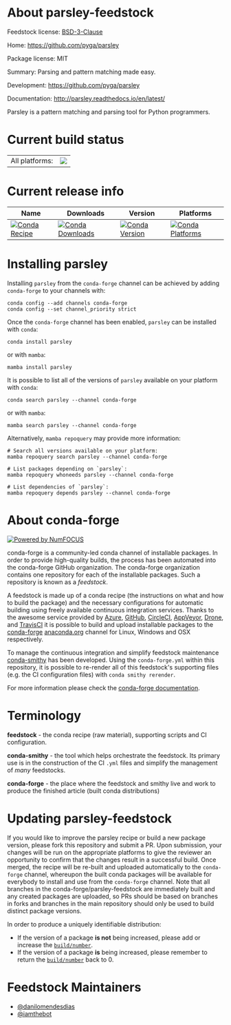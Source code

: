 About parsley-feedstock
=======================

Feedstock license: [BSD-3-Clause](https://github.com/conda-forge/parsley-feedstock/blob/main/LICENSE.txt)

Home: https://github.com/pyga/parsley

Package license: MIT

Summary: Parsing and pattern matching made easy.

Development: https://github.com/pyga/parsley

Documentation: http://parsley.readthedocs.io/en/latest/

Parsley is a pattern matching and parsing tool for Python programmers.


Current build status
====================


<table><tr><td>All platforms:</td>
    <td>
      <a href="https://dev.azure.com/conda-forge/feedstock-builds/_build/latest?definitionId=5668&branchName=main">
        <img src="https://dev.azure.com/conda-forge/feedstock-builds/_apis/build/status/parsley-feedstock?branchName=main">
      </a>
    </td>
  </tr>
</table>

Current release info
====================

| Name | Downloads | Version | Platforms |
| --- | --- | --- | --- |
| [![Conda Recipe](https://img.shields.io/badge/recipe-parsley-green.svg)](https://anaconda.org/conda-forge/parsley) | [![Conda Downloads](https://img.shields.io/conda/dn/conda-forge/parsley.svg)](https://anaconda.org/conda-forge/parsley) | [![Conda Version](https://img.shields.io/conda/vn/conda-forge/parsley.svg)](https://anaconda.org/conda-forge/parsley) | [![Conda Platforms](https://img.shields.io/conda/pn/conda-forge/parsley.svg)](https://anaconda.org/conda-forge/parsley) |

Installing parsley
==================

Installing `parsley` from the `conda-forge` channel can be achieved by adding `conda-forge` to your channels with:

```
conda config --add channels conda-forge
conda config --set channel_priority strict
```

Once the `conda-forge` channel has been enabled, `parsley` can be installed with `conda`:

```
conda install parsley
```

or with `mamba`:

```
mamba install parsley
```

It is possible to list all of the versions of `parsley` available on your platform with `conda`:

```
conda search parsley --channel conda-forge
```

or with `mamba`:

```
mamba search parsley --channel conda-forge
```

Alternatively, `mamba repoquery` may provide more information:

```
# Search all versions available on your platform:
mamba repoquery search parsley --channel conda-forge

# List packages depending on `parsley`:
mamba repoquery whoneeds parsley --channel conda-forge

# List dependencies of `parsley`:
mamba repoquery depends parsley --channel conda-forge
```


About conda-forge
=================

[![Powered by
NumFOCUS](https://img.shields.io/badge/powered%20by-NumFOCUS-orange.svg?style=flat&colorA=E1523D&colorB=007D8A)](https://numfocus.org)

conda-forge is a community-led conda channel of installable packages.
In order to provide high-quality builds, the process has been automated into the
conda-forge GitHub organization. The conda-forge organization contains one repository
for each of the installable packages. Such a repository is known as a *feedstock*.

A feedstock is made up of a conda recipe (the instructions on what and how to build
the package) and the necessary configurations for automatic building using freely
available continuous integration services. Thanks to the awesome service provided by
[Azure](https://azure.microsoft.com/en-us/services/devops/), [GitHub](https://github.com/),
[CircleCI](https://circleci.com/), [AppVeyor](https://www.appveyor.com/),
[Drone](https://cloud.drone.io/welcome), and [TravisCI](https://travis-ci.com/)
it is possible to build and upload installable packages to the
[conda-forge](https://anaconda.org/conda-forge) [anaconda.org](https://anaconda.org/)
channel for Linux, Windows and OSX respectively.

To manage the continuous integration and simplify feedstock maintenance
[conda-smithy](https://github.com/conda-forge/conda-smithy) has been developed.
Using the ``conda-forge.yml`` within this repository, it is possible to re-render all of
this feedstock's supporting files (e.g. the CI configuration files) with ``conda smithy rerender``.

For more information please check the [conda-forge documentation](https://conda-forge.org/docs/).

Terminology
===========

**feedstock** - the conda recipe (raw material), supporting scripts and CI configuration.

**conda-smithy** - the tool which helps orchestrate the feedstock.
                   Its primary use is in the construction of the CI ``.yml`` files
                   and simplify the management of *many* feedstocks.

**conda-forge** - the place where the feedstock and smithy live and work to
                  produce the finished article (built conda distributions)


Updating parsley-feedstock
==========================

If you would like to improve the parsley recipe or build a new
package version, please fork this repository and submit a PR. Upon submission,
your changes will be run on the appropriate platforms to give the reviewer an
opportunity to confirm that the changes result in a successful build. Once
merged, the recipe will be re-built and uploaded automatically to the
`conda-forge` channel, whereupon the built conda packages will be available for
everybody to install and use from the `conda-forge` channel.
Note that all branches in the conda-forge/parsley-feedstock are
immediately built and any created packages are uploaded, so PRs should be based
on branches in forks and branches in the main repository should only be used to
build distinct package versions.

In order to produce a uniquely identifiable distribution:
 * If the version of a package **is not** being increased, please add or increase
   the [``build/number``](https://docs.conda.io/projects/conda-build/en/latest/resources/define-metadata.html#build-number-and-string).
 * If the version of a package **is** being increased, please remember to return
   the [``build/number``](https://docs.conda.io/projects/conda-build/en/latest/resources/define-metadata.html#build-number-and-string)
   back to 0.

Feedstock Maintainers
=====================

* [@danilomendesdias](https://github.com/danilomendesdias/)
* [@iamthebot](https://github.com/iamthebot/)

